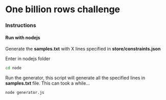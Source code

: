 # One billion rows challenge

### Instructions

#### Run with nodejs

Generate the **samples.txt** with X lines specified in **store/constraints.json**

Enter in nodejs folder

```bash
cd node
```

Run the generator, this script will generate all the specified lines in **samples.txt** file.
This can took a while...

```bash
node generator.js
```

